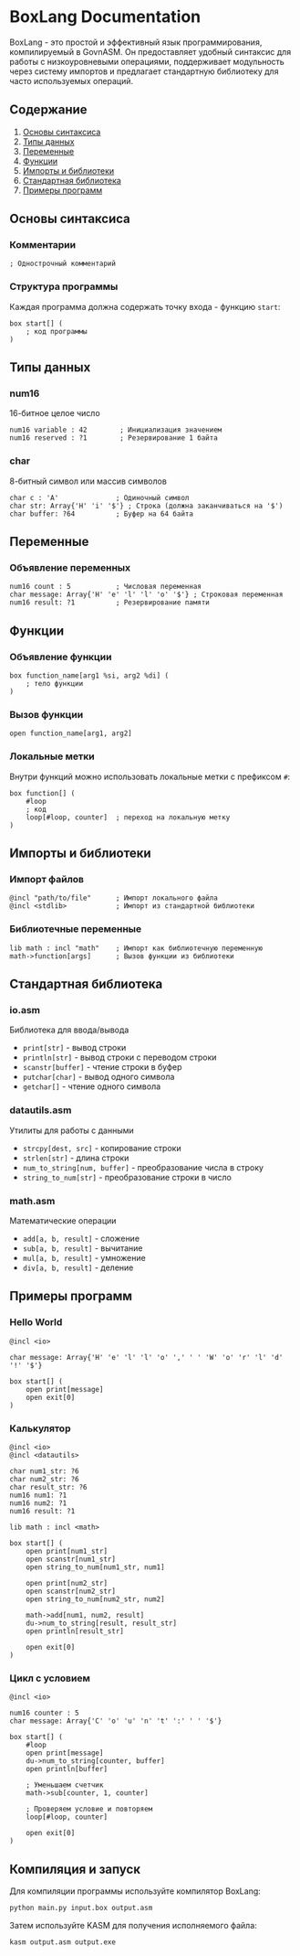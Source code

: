 # BoxLang Documentation

BoxLang - это простой и эффективный язык программирования, компилируемый в GovnASM. Он предоставляет удобный синтаксис для работы с низкоуровневыми операциями, поддерживает модульность через систему импортов и предлагает стандартную библиотеку для часто используемых операций.

## Содержание
1. [Основы синтаксиса](#основы-синтаксиса)
2. [Типы данных](#типы-данных)
3. [Переменные](#переменные)
4. [Функции](#функции)
5. [Импорты и библиотеки](#импорты-и-библиотеки)
6. [Стандартная библиотека](#стандартная-библиотека)
7. [Примеры программ](#примеры-программ)

## Основы синтаксиса

### Комментарии
```box
; Однострочный комментарий
```

### Структура программы
Каждая программа должна содержать точку входа - функцию `start`:
```box
box start[] (
    ; код программы
)
```

## Типы данных

### num16
16-битное целое число
```box
num16 variable : 42        ; Инициализация значением
num16 reserved : ?1        ; Резервирование 1 байта
```

### char
8-битный символ или массив символов
```box
char c : 'A'              ; Одиночный символ
char str: Array{'H' 'i' '$'} ; Строка (должна заканчиваться на '$')
char buffer: ?64          ; Буфер на 64 байта
```

## Переменные

### Объявление переменных
```box
num16 count : 5           ; Числовая переменная
char message: Array{'H' 'e' 'l' 'l' 'o' '$'} ; Строковая переменная
num16 result: ?1          ; Резервирование памяти
```

## Функции

### Объявление функции
```box
box function_name[arg1 %si, arg2 %di] (
    ; тело функции
)
```

### Вызов функции
```box
open function_name[arg1, arg2]
```

### Локальные метки
Внутри функций можно использовать локальные метки с префиксом `#`:
```box
box function[] (
    #loop
    ; код
    loop[#loop, counter]  ; переход на локальную метку
)
```

## Импорты и библиотеки

### Импорт файлов
```box
@incl "path/to/file"      ; Импорт локального файла
@incl <stdlib>            ; Импорт из стандартной библиотеки
```

### Библиотечные переменные
```box
lib math : incl "math"    ; Импорт как библиотечную переменную
math->function[args]      ; Вызов функции из библиотеки
```

## Стандартная библиотека

### io.asm
Библиотека для ввода/вывода
- `print[str]` - вывод строки
- `println[str]` - вывод строки с переводом строки
- `scanstr[buffer]` - чтение строки в буфер
- `putchar[char]` - вывод одного символа
- `getchar[]` - чтение одного символа

### datautils.asm
Утилиты для работы с данными
- `strcpy[dest, src]` - копирование строки
- `strlen[str]` - длина строки
- `num_to_string[num, buffer]` - преобразование числа в строку
- `string_to_num[str]` - преобразование строки в число

### math.asm
Математические операции
- `add[a, b, result]` - сложение
- `sub[a, b, result]` - вычитание
- `mul[a, b, result]` - умножение
- `div[a, b, result]` - деление

## Примеры программ

### Hello World
```box
@incl <io>

char message: Array{'H' 'e' 'l' 'l' 'o' ',' ' ' 'W' 'o' 'r' 'l' 'd' '!' '$'}

box start[] (
    open print[message]
    open exit[0]
)
```

### Калькулятор
```box
@incl <io>
@incl <datautils>

char num1_str: ?6
char num2_str: ?6
char result_str: ?6
num16 num1: ?1
num16 num2: ?1
num16 result: ?1

lib math : incl <math>

box start[] (
    open print[num1_str]
    open scanstr[num1_str]
    open string_to_num[num1_str, num1]
    
    open print[num2_str]
    open scanstr[num2_str]
    open string_to_num[num2_str, num2]
    
    math->add[num1, num2, result]
    du->num_to_string[result, result_str]
    open println[result_str]
    
    open exit[0]
)
```

### Цикл с условием
```box
@incl <io>

num16 counter : 5
char message: Array{'C' 'o' 'u' 'n' 't' ':' ' ' '$'}

box start[] (
    #loop
    open print[message]
    du->num_to_string[counter, buffer]
    open println[buffer]
    
    ; Уменьшаем счетчик
    math->sub[counter, 1, counter]
    
    ; Проверяем условие и повторяем
    loop[#loop, counter]
    
    open exit[0]
)
```

## Компиляция и запуск

Для компиляции программы используйте компилятор BoxLang:
```bash
python main.py input.box output.asm
```

Затем используйте KASM для получения исполняемого файла:
```bash
kasm output.asm output.exe
``` 
